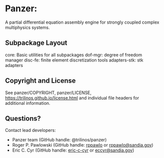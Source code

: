 # Panzer: 

A partial differential equation assembly engine for strongly
coupled complex multiphysics systems.


## Subpackage Layout

core: Basic utilities for all subpackages
dof-mgr: degree of freedom manager
disc-fe: finite element discretization tools
adapters-stk: stk adapters


## Copyright and License
See panzer/COPYRIGHT, panzer/LICENSE, https://trilinos.github.io/license.html and individual file headers for additional information.


## Questions? 
Contact lead developers:

* Panzer team         (GitHub handle: @trilinos/panzer)
* Roger P. Pawlowski  (GitHub handle: [rppawlo](https://github.com/rppawlo) or rppawlo@sandia.gov)
* Eric C. Cyr         (GitHub handle: [eric-c-cyr](https://github.com/eric-c-cyr) or eccyr@sandia.gov)
